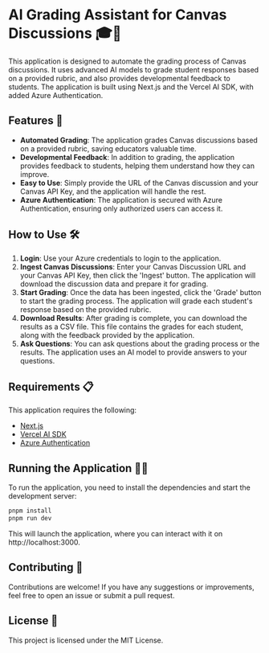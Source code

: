 # AI Grading Assistant for Canvas Discussions 🎓📝

This application is designed to automate the grading process of Canvas discussions. It uses advanced AI models to grade student responses based on a provided rubric, and also provides developmental feedback to students. The application is built using Next.js and the Vercel AI SDK, with added Azure Authentication.

## Features 🚀

- **Automated Grading**: The application grades Canvas discussions based on a provided rubric, saving educators valuable time.
- **Developmental Feedback**: In addition to grading, the application provides feedback to students, helping them understand how they can improve.
- **Easy to Use**: Simply provide the URL of the Canvas discussion and your Canvas API Key, and the application will handle the rest.
- **Azure Authentication**: The application is secured with Azure Authentication, ensuring only authorized users can access it.

## How to Use 🛠️

1. **Login**: Use your Azure credentials to login to the application.
2. **Ingest Canvas Discussions**: Enter your Canvas Discussion URL and your Canvas API Key, then click the 'Ingest' button. The application will download the discussion data and prepare it for grading.
3. **Start Grading**: Once the data has been ingested, click the 'Grade' button to start the grading process. The application will grade each student's response based on the provided rubric.
4. **Download Results**: After grading is complete, you can download the results as a CSV file. This file contains the grades for each student, along with the feedback provided by the application.
5. **Ask Questions**: You can ask questions about the grading process or the results. The application uses an AI model to provide answers to your questions.

## Requirements 📋

This application requires the following:

- [Next.js](https://nextjs.org)
- [Vercel AI SDK](https://sdk.vercel.ai/docs)
- [Azure Authentication](https://azure.microsoft.com/en-us/services/active-directory/)

## Running the Application 🏃‍♀️

To run the application, you need to install the dependencies and start the development server:
```bash
pnpm install
pnpm run dev
```

This will launch the application, where you can interact with it on http://localhost:3000.

## Contributing 🤝

Contributions are welcome! If you have any suggestions or improvements, feel free to open an issue or submit a pull request.

## License 📄

This project is licensed under the MIT License.
